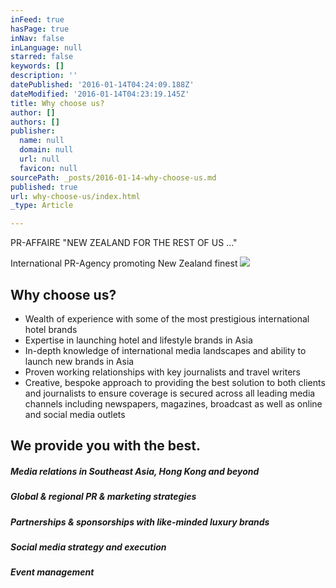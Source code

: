 ```yaml
---
inFeed: true
hasPage: true
inNav: false
inLanguage: null
starred: false
keywords: []
description: ''
datePublished: '2016-01-14T04:24:09.188Z'
dateModified: '2016-01-14T04:23:19.145Z'
title: Why choose us?
author: []
authors: []
publisher:
  name: null
  domain: null
  url: null
  favicon: null
sourcePath: _posts/2016-01-14-why-choose-us.md
published: true
url: why-choose-us/index.html
_type: Article

---
```

PR-AFFAIRE  "NEW ZEALAND FOR THE REST OF US ..."

International PR-Agency promoting New Zealand finest
![](https://s3-us-west-2.amazonaws.com/the-grid-img/p/c13e2d31013ae2bdf35466e11feaf5c6d2584899.jpg)

## 

## Why choose us?

* Wealth of experience with some of the most prestigious international hotel brands
* Expertise in launching hotel and lifestyle brands in Asia
* In-depth knowledge of international media landscapes and ability to launch new brands in Asia
* Proven working relationships with key journalists and travel writers
* Creative, bespoke approach to providing the best solution to both clients and journalists to ensure coverage is secured across all leading media channels including newspapers, magazines, broadcast as well as online and social media outlets

## We provide you with the best.

##### Media relations in Southeast Asia, Hong Kong and beyond

##### Global & regional PR & marketing strategies

##### Partnerships & sponsorships with like-minded luxury brands

##### Social media strategy and execution

##### Event management